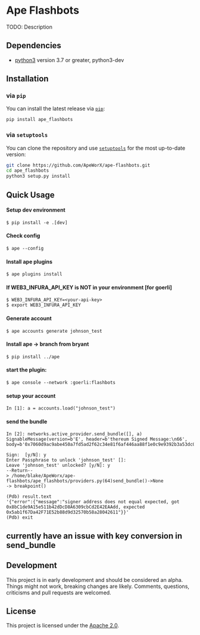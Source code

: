 # Ape Flashbots

TODO: Description

## Dependencies

* [python3](https://www.python.org/downloads) version 3.7 or greater, python3-dev

## Installation

### via `pip`

You can install the latest release via [`pip`](https://pypi.org/project/pip/):

```bash
pip install ape_flashbots
```

### via `setuptools`

You can clone the repository and use [`setuptools`](https://github.com/pypa/setuptools) for the most up-to-date version:

```bash
git clone https://github.com/ApeWorX/ape-flashbots.git
cd ape_flashbots
python3 setup.py install
```

## Quick Usage

#### Setup dev environment
```
$ pip install -e .[dev]
```

#### Check config
```
$ ape --config
```

#### Install ape plugins
```
$ ape plugins install
```

#### If WEB3_INFURA_API_KEY is NOT in your environment [for goerli]
```
$ WEB3_INFURA_API_KEY=<your-api-key>
$ export WEB3_INFURA_API_KEY
```

#### Generate account

```
$ ape accounts generate johnson_test
```

#### Install ape -> branch from bryant

```
$ pip install ../ape
```

#### start the plugin:
```
$ ape console --network :goerli:flashbots
```
#### setup your account
```
In [1]: a = accounts.load("johnson_test")
```
#### send the bundle
```
In [2]: networks.active_provider.send_bundle([], a)
SignableMessage(version=b'E', header=b'thereum Signed Message:\n66', body=b'0x7060d9ac9abe450a7fd5ad2f62c34e81f6af446aa88f1e0c9e9392b3a53dc089')

Sign:  [y/N]: y
Enter Passphrase to unlock 'johnson_test' []: 
Leave 'johnson_test' unlocked? [y/N]: y
--Return--
> /home/blake/ApeWorx/ape-flashbots/ape_flashbots/providers.py(64)send_bundle()->None
-> breakpoint()
```
```
(Pdb) result.text
'{"error":{"message":"signer address does not equal expected, got 0x8bC1de9A15e511b42dDcD8A6309cbCd2E42EAAdd, expected 0x5ab1f67Da42F71E52b88d9d32570b58a28042611"}}'
(Pdb) exit
```
## currently have an issue with key conversion in send_bundle

## Development

This project is in early development and should be considered an alpha.
Things might not work, breaking changes are likely.
Comments, questions, criticisms and pull requests are welcomed.

## License

This project is licensed under the [Apache 2.0](LICENSE).
